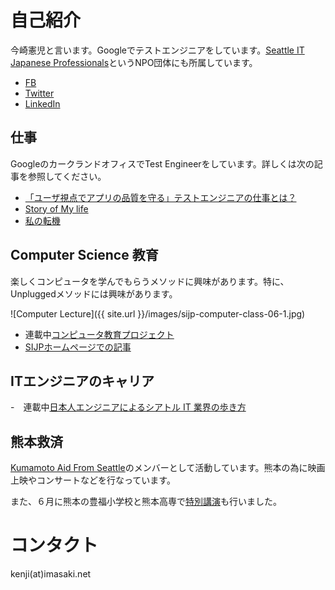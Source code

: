 # 自己紹介

今崎憲児と言います。Googleでテストエンジニアをしています。[Seattle IT Japanese Professionals](http://sijp.org)というNPO団体にも所属しています。

- [FB](https://www.facebook.com/kenji.imasaki)
- [Twitter](https://twitter.com/kenjisea)
- [LinkedIn](https://www.linkedin.com/in/kenjii/)


## 仕事

GoogleのカークランドオフィスでTest Engineerをしています。詳しくは次の記事を参照してください。
- [「ユーザ視点でアプリの品質を守る」テストエンジニアの仕事とは？](http://www.junglecity.com/people/essay-seattle-it-japanese-professionals/interview-google-test-engineer/)
- [Story of My life](http://story-of-mylife.com/%E4%BB%8A%E5%B4%8E%E6%86%B2%E5%85%90%E3%81%95%E3%82%93/)
- [私の転機](http://www.youmaga.com/seattleite/tenki/2014_05.php)

## Computer Science 教育

楽しくコンピュータを学んでもらうメソッドに興味があります。特に、Unpluggedメソッドには興味があります。

![Computer Lecture]({{ site.url }}/images/sijp-computer-class-06-1.jpg)

- 連載中[コンピュータ教育プロジェクト](http://www.junglecity.com/people/essay-stem-education/)
- [SIJPホームページでの記事](http://sijp.org/category/education/)

## ITエンジニアのキャリア

-　連載中[日本人エンジニアによるシアトル IT 業界の歩き方](http://www.junglecity.com/people/essay-seattle-it-japanese-professionals/)


## 熊本救済

[Kumamoto Aid From Seattle](http://kumamoto-aid.weebly.com)のメンバーとして活動しています。熊本の為に映画上映やコンサートなどを行なっています。

また、６月に熊本の豊福小学校と熊本高専で[特別講演](http://www.junglecity.com/people/essay-stem-education/sijp-in-kumamoto/)も行いました。


# コンタクト

kenji(at)imasaki.net